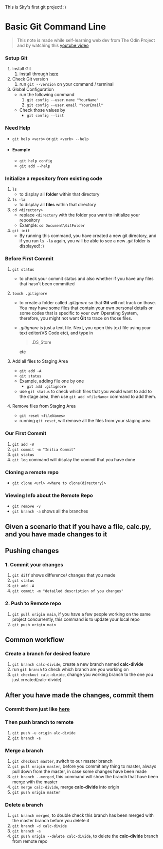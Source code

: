 This is Sky's first git project! :)

# Basic Git Command Line

> This note is made while self-learning web dev from The Odin Project and by watching this [youtube video](xhttps://www.youtube.com/watch?v=HVsySz-h9r4)

### Setup Git

1. Install Git
    1. install through [here](git-scm.com)
2. Check Git version
    1. run `git --version` on your command / terminal
3. Global Configuration
    - run the following command
        1. `git config --user.name "YourName"`
        2. `git config --user.email "YourEmail"`
    - Check those values by
        - `git config --list`

### Need Help

+ `git help <verb>`  or  `git <verb> --help`

- #### Example

    - `git help config`
    - `git add --help`

### Initialize a repository from existing code

1. `ls`
    - to display all __folder__ within that directory
2. `ls -la`
    - to display all __files__ within that directory
3. `cd <directory>`
    - replace `<directory` with the folder you want to initialize your repository
    - Example: `cd Document\GitFolder`
4. `git init`
    - By running this command, you have created a new git directory, and if you run `ls -la` again, you will be able to see a new *.git* folder is displayed! :)

### Before First Commit

1. `git status`
    - to check your commit status and also whether if you have any files that hasn't been committed
2. `touch .gitignore`
    - to create a folder called *.gitignore* so that **Git** will not track on those. You may have some files that contain your own personal details or some codes that is specific to your own Operating System, therefore, you might not want **Git** to trace on those files.
    - *.gitignore* is just a text file. Next, you open this text file using your text editor(VS Code etc), and type in
        > .DS_Store
    
        etc

3. Add all files to Staging Area
    - `git add -A`
    - `git status`
    - Example, adding file one by one
        - `git add .gitignore`
    - use `git status` to check which files that you would want to add to the stage area, then use `git add <fileName>` command to add them.
4. Remove files from Staging Area
    - `git reset <fileNames>`
    - running `git reset`, will remove all the files from your staging area

### Our First Commit

1. `git add -A`
2. `git commit -m "Initia Commit"`
3. `git status`
4. `git log` command will display the commit that you have done

### Cloning a remote repo

- `git clone <url> <where to clone(directory)>`

### Viewing Info about the Remote Repo

- `git remove -v`
- `git branch -a` shows all the branches

## Given a scenario that if you have a file, calc.py, and you have made changes to it

## Pushing changes

### 1. Commit your changes

1. `git diff` shows difference/ changes that you made
2. `git status`
3. `git add -A`
4. `git commit -m "detailed description of you changes"`

### 2. Push to Remote repo

1. `git pull origin main`, if you have a few people working on the same project concurrently, this command is to update your local repo
2. `git push origin main`

## Common workflow

### Create a branch for desired feature

1. `git branch calc-divide`, create a new branch named **calc-divide**
2. run `git branch` to check which branch are you working on
3. `git checkout calc-divide`, change you working branch to the one you just created(calc-divide)

## After you have made the changes, commit them

### Commit them just like [here](#1.-commit-your-changes)

### Then push branch to remote

1. `git push -u origin alc-divide`
2. `git branch -a`

### Merge a branch

1. `git checkout master`, switch to our master branch
2. `git pull origin master`, before you commit any thing to master, always pull down from the master, in case some changes have been made
3. `git branch --merged`, this command will show the branch that have been merge with the master
4. `git merge calc-divide`, merge **calc-divide** into origin
5. `git push origin master`

### Delete a branch

1. `git branch merged`, to double check this branch has been merged with the master branch before you delete it
2. `git branch -d calc-divide`
3. `git branch -a`
4. `git push origin --delete calc-divide`, to delete the **calc-divide** branch from remote repo